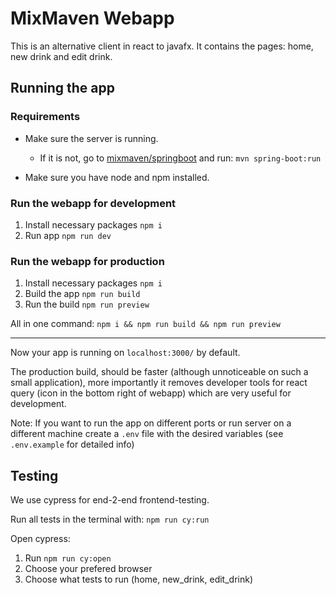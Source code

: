 # MixMaven Webapp

This is an alternative client in react to javafx. It contains the pages: home, new drink and edit drink. 

## Running the app

### Requirements

- Make sure the server is running.

  - If it is not, go to [mixmaven/springboot](/mixmaven/springboot/) and run: `mvn spring-boot:run`

- Make sure you have node and npm installed.

### Run the webapp for development

1. Install necessary packages `npm i`
2. Run app `npm run dev`

### Run the webapp for production

1. Install necessary packages `npm i`
2. Build the app `npm run build`
3. Run the build `npm run preview`

All in one command: `npm i && npm run build && npm run preview`

---

Now your app is running on `localhost:3000/` by default.

The production build, should be faster (although unnoticeable on such a small application), more importantly it removes developer tools for react query (icon in the bottom right of webapp) which are very useful for development.

Note: If you want to run the app on different ports or run server on a different machine create a `.env` file with the desired variables (see `.env.example` for detailed info)

## Testing

We use cypress for end-2-end frontend-testing. 

Run all tests in the terminal with: `npm run cy:run`

Open cypress: 

1. Run `npm run cy:open`
2. Choose your prefered browser
3. Choose what tests to run (home, new_drink, edit_drink)